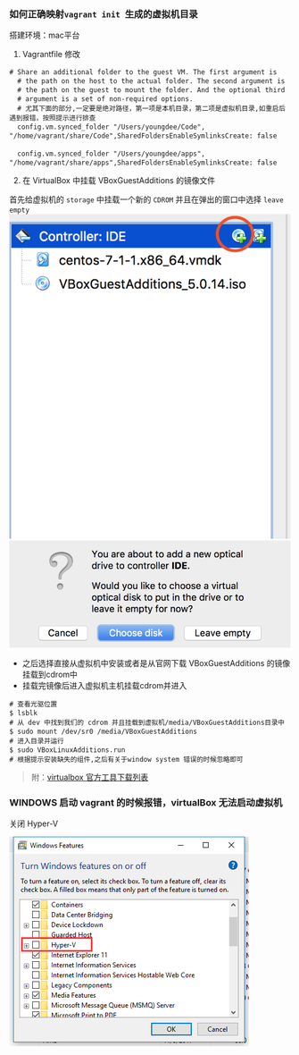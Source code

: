 ### 如何正确映射`vagrant init `生成的虚拟机目录
搭建环境：mac平台
1. Vagrantfile 修改
```
# Share an additional folder to the guest VM. The first argument is
  # the path on the host to the actual folder. The second argument is
  # the path on the guest to mount the folder. And the optional third
  # argument is a set of non-required options.
  # 尤其下面的部分,一定要是绝对路径，第一项是本机目录，第二项是虚拟机目录,如重启后遇到报错，按照提示进行排查
  config.vm.synced_folder "/Users/youngdee/Code", "/home/vagrant/share/Code",SharedFoldersEnableSymlinksCreate: false

  config.vm.synced_folder "/Users/youngdee/apps", "/home/vagrant/share/apps",SharedFoldersEnableSymlinksCreate: false
```
2. 在 VirtualBox 中挂载 VBoxGuestAdditions 的镜像文件

首先给虚拟机的 `storage` 中挂载一个新的 `CDROM` 并且在弹出的窗口中选择 `leave empty`
![](images/WX20180607-145147@2x.png)
![](images/WX20180607-145200@2x.png)

- 之后选择直接从虚拟机中安装或者是从官网下载 VBoxGuestAdditions 的镜像挂载到cdrom中
- 挂载完镜像后进入虚拟机主机挂载cdrom并进入
```
# 查看光驱位置
$ lsblk
# 从 dev 中找到我们的 cdrom 并且挂载到虚拟机/media/VBoxGuestAdditions目录中
$ sudo mount /dev/sr0 /media/VBoxGuestAdditions
# 进入目录并运行 
$ sudo VBoxLinuxAdditions.run
# 根据提示安装缺失的组件,之后有关于window system 错误的时候忽略即可
```
> 附：[virtualbox 官方工具下载列表](http://download.virtualbox.org/virtualbox/)

### WINDOWS 启动 vagrant 的时候报错，virtualBox 无法启动虚拟机
关闭 Hyper-V

![](images/jietu.png)